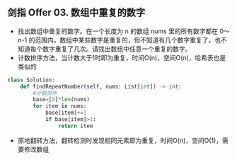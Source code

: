 ## 剑指 Offer 03. 数组中重复的数字
- 找出数组中重复的数字。在一个长度为 n 的数组 nums 里的所有数字都在 0～n-1 的范围内。数组中某些数字是重复的，但不知道有几个数字重复了，也不知道每个数字重复了几次。请找出数组中任意一个重复的数字。
- 计数排序方法，当计数大于1时即为重复，时间O(n)，空间O(n)，哈希表也是类似的
```python
class Solution:
    def findRepeatNumber(self, nums: List[int]) -> int:
        #计数排序
        base=[0]*len(nums)
        for item in nums:
            base[item]+=1
            if base[item]>1:
                return item
```
- 原地翻转方法，翻转检测时发现相同元素即为重复，时间O(n)，空间O(1)，需要修改数组
```python
```